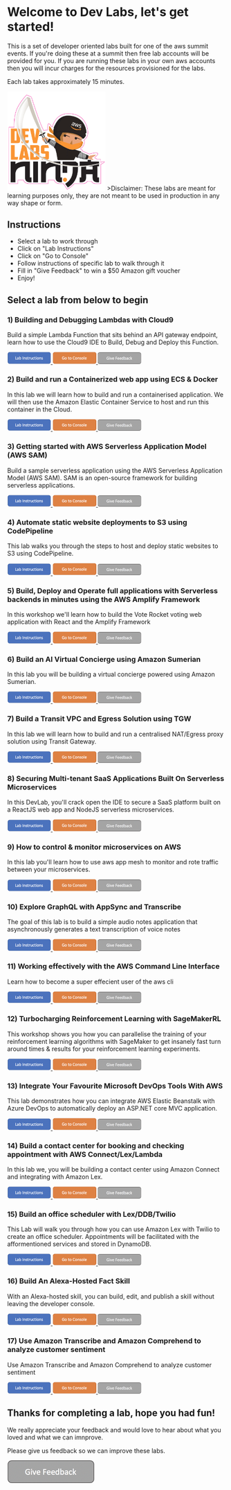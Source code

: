 # Welcome to Dev Labs, let's get started!

This is a set of developer oriented labs built for one of the aws summit events. If you're doing these at a summit then free lab accounts will be provided for you. If you are running these labs in your own aws accounts then you will incur charges for the resources provisioned for the labs.

Each lab takes approximately 15 minutes.

<img src="./media/DevLabsLogoSmall.png" width="45%">
>Disclaimer: These labs are meant for learning purposes only, they are not meant to be used in production in any way shape or form.


## Instructions

* Select a lab to work through
* Click on "Lab Instructions"
* Click on "Go to Console"
* Follow instructions of specific lab to walk through it
* Fill in "Give Feedback" to win a $50 Amazon gift voucher
* Enjoy!

## Select a lab from below to begin

### **1) Building and Debugging Lambdas with Cloud9**

Build a simple Lambda Function that sits behind an API gateway endpoint, learn how to use the Cloud9 IDE to Build, Debug and Deploy this Function.

<a href="http://bit.ly/2VoHVR9" target="_blank">
<img src="./media/labButton.png" width="20%">
</a>
<a href="https://console.aws.amazon.com/console/home" target="_blank">
<img src="./media/consoleButton.png" width="20%">
</a>
<a href="https://amazonmr.au1.qualtrics.com/jfe/form/SV_09usL1Ng0FmVFzL" target="_blank">
<img src="./media/feedbackButton.png" width="20%">
</a>


### **2) Build and run a Containerized web app using ECS & Docker**

In this lab we will learn how to build and run a containerised application. We will then use the Amazon Elastic Container Service to host and run this container in the Cloud.

<a href="http://bit.ly/2GO9YRD">
<img src="./media/labButton.png" width="20%">
</a>
<a href="https://console.aws.amazon.com/console/home">
<img src="./media/consoleButton.png" width="20%">
</a>
<a href="https://amazonmr.au1.qualtrics.com/jfe/form/SV_09usL1Ng0FmVFzL">
<img src="./media/feedbackButton.png" width="20%">
</a>


### **3) Getting started with AWS Serverless Application Model (AWS SAM)**

Build a sample serverless application using the AWS Serverless Application Model (AWS SAM). SAM is an open-source framework for building serverless applications.

<a href="http://bit.ly/2L6X99i">
<img src="./media/labButton.png" width="20%">
</a>
<a href="https://console.aws.amazon.com/console/home">
<img src="./media/consoleButton.png" width="20%">
</a>
<a href="https://amazonmr.au1.qualtrics.com/jfe/form/SV_09usL1Ng0FmVFzL">
<img src="./media/feedbackButton.png" width="20%">
</a>


### **4) Automate static website deployments to S3 using CodePipeline**

This lab walks you through the steps to host and deploy static websites to S3 using CodePipeline. 

<a href="http://bit.ly/2ZJRSHQ">
<img src="./media/labButton.png" width="20%">
</a>
<a href="https://console.aws.amazon.com/console/home">
<img src="./media/consoleButton.png" width="20%">
</a>
<a href="https://amazonmr.au1.qualtrics.com/jfe/form/SV_09usL1Ng0FmVFzL">
<img src="./media/feedbackButton.png" width="20%">
</a>


### **5) Build, Deploy and Operate full applications with Serverless backends in minutes using the AWS Amplify Framework**

In this workshop we'll learn how to build the Vote Rocket voting web application with React and the Amplify Framework

<a href="http://bit.ly/2DDymU3">
<img src="./media/labButton.png" width="20%">
</a>
<a href="https://console.aws.amazon.com/console/home">
<img src="./media/consoleButton.png" width="20%">
</a>
<a href="https://amazonmr.au1.qualtrics.com/jfe/form/SV_09usL1Ng0FmVFzL">
<img src="./media/feedbackButton.png" width="20%">
</a>

### **6) Build an AI Virtual Concierge using Amazon Sumerian**

In this lab you will be building a virtual concierge powered using Amazon Sumerian. 

<a href="http://bit.ly/2LaxkFz">
<img src="./media/labButton.png" width="20%">
</a>
<a href="https://console.aws.amazon.com/console/home">
<img src="./media/consoleButton.png" width="20%">
</a>
<a href="https://amazonmr.au1.qualtrics.com/jfe/form/SV_09usL1Ng0FmVFzL">
<img src="./media/feedbackButton.png" width="20%">
</a>


### **7) Build a Transit VPC and Egress Solution using TGW**

In this lab we will learn how to build and run a centralised NAT/Egress proxy solution using Transit Gateway.

<a href="http://bit.ly/2PyEGBb">
<img src="./media/labButton.png" width="20%">
</a>
<a href="https://console.aws.amazon.com/console/home">
<img src="./media/consoleButton.png" width="20%">
</a>
<a href="https://amazonmr.au1.qualtrics.com/jfe/form/SV_09usL1Ng0FmVFzL">
<img src="./media/feedbackButton.png" width="20%">
</a>


### **8) Securing Multi-tenant SaaS Applications Built On Serverless Microservices**

In this DevLab, you'll crack open the IDE to secure a SaaS platform built on a ReactJS web app and NodeJS serverless microservices.

<a href="http://bit.ly/2DAYPBS">
<img src="./media/labButton.png" width="20%">
</a>
<a href="https://console.aws.amazon.com/console/home">
<img src="./media/consoleButton.png" width="20%">
</a>
<a href="https://amazonmr.au1.qualtrics.com/jfe/form/SV_09usL1Ng0FmVFzL">
<img src="./media/feedbackButton.png" width="20%">
</a>


### **9) How to control & monitor microservices on AWS**

In this lab you'll learn how to use aws app mesh to monitor and rote traffic between your microservices.

<a href="http://bit.ly/2GNj6WE">
<img src="./media/labButton.png" width="20%">
</a>
<a href="https://console.aws.amazon.com/console/home">
<img src="./media/consoleButton.png" width="20%">
</a>
<a href="https://amazonmr.au1.qualtrics.com/jfe/form/SV_09usL1Ng0FmVFzL">
<img src="./media/feedbackButton.png" width="20%">
</a>


### **10) Explore GraphQL with AppSync and Transcribe**

The goal of this lab is to build a simple audio notes application that asynchronously generates a text transcription of voice notes

<a href="http://bit.ly/2GPqCAo">
<img src="./media/labButton.png" width="20%">
</a>
<a href="https://console.aws.amazon.com/console/home">
<img src="./media/consoleButton.png" width="20%">
</a>
<a href="https://amazonmr.au1.qualtrics.com/jfe/form/SV_09usL1Ng0FmVFzL">
<img src="./media/feedbackButton.png" width="20%">
</a>


### **11) Working effectively with the AWS Command Line Interface**

Learn how to become a super effecient user of the aws cli

<a href="http://bit.ly/2W5VMZz">
<img src="./media/labButton.png" width="20%">
</a>
<a href="https://console.aws.amazon.com/console/home">
<img src="./media/consoleButton.png" width="20%">
</a>
<a href="https://amazonmr.au1.qualtrics.com/jfe/form/SV_09usL1Ng0FmVFzL">
<img src="./media/feedbackButton.png" width="20%">
</a>


### **12) Turbocharging Reinforcement Learning with SageMakerRL**

This workshop shows you how you can parallelise the training of your reinforcement learning algorithms with SageMaker to get insanely fast turn around times & results for your reinforcement learning experiments.

<a href="http://bit.ly/2W5Wcz7">
<img src="./media/labButton.png" width="20%">
</a>
<a href="https://console.aws.amazon.com/console/home">
<img src="./media/consoleButton.png" width="20%">
</a>
<a href="https://amazonmr.au1.qualtrics.com/jfe/form/SV_09usL1Ng0FmVFzL">
<img src="./media/feedbackButton.png" width="20%">
</a>


### **13) Integrate Your Favourite Microsoft DevOps Tools With AWS**

This lab demonstrates how you can integrate AWS Elastic Beanstalk with Azure DevOps to automatically deploy an ASP.NET core MVC application. 

<a href="http://bit.ly/2GPWdCb">
<img src="./media/labButton.png" width="20%">
</a>
<a href="https://console.aws.amazon.com/console/home">
<img src="./media/consoleButton.png" width="20%">
</a>
<a href="https://amazonmr.au1.qualtrics.com/jfe/form/SV_09usL1Ng0FmVFzL">
<img src="./media/feedbackButton.png" width="20%">
</a>

### **14) Build a contact center for booking and checking appointment with AWS Connect/Lex/Lambda**

In this lab we, you will be building a contact center using Amazon Connect and integrating with Amazon Lex. 

<a href="http://bit.ly/2GEPBoY">
<img src="./media/labButton.png" width="20%">
</a>
<a href="https://console.aws.amazon.com/console/home">
<img src="./media/consoleButton.png" width="20%">
</a>
<a href="https://amazonmr.au1.qualtrics.com/jfe/form/SV_09usL1Ng0FmVFzL">
<img src="./media/feedbackButton.png" width="20%">
</a>

### **15) Build an office scheduler with Lex/DDB/Twilio**

This Lab will walk you through how you can use Amazon Lex with Twilio to create an office scheduler. Appointments will be facilitated with the afformentioned services and stored in DynamoDB.

<a href="http://bit.ly/2GDzVC7">
<img src="./media/labButton.png" width="20%">
</a>
<a href="https://console.aws.amazon.com/console/home">
<img src="./media/consoleButton.png" width="20%">
</a>
<a href="https://amazonmr.au1.qualtrics.com/jfe/form/SV_09usL1Ng0FmVFzL">
<img src="./media/feedbackButton.png" width="20%">
</a>


### **16) Build An Alexa-Hosted Fact Skill**

With an Alexa-hosted skill, you can build, edit, and publish a skill without leaving the developer console.

<a href="http://bit.ly/2L9rpAg">
<img src="./media/labButton.png" width="20%">
</a>
<a href="https://console.aws.amazon.com/console/home">
<img src="./media/consoleButton.png" width="20%">
</a>
<a href="https://amazonmr.au1.qualtrics.com/jfe/form/SV_09usL1Ng0FmVFzL">
<img src="./media/feedbackButton.png" width="20%">
</a>

### **17) Use Amazon Transcribe and Amazon Comprehend to analyze customer sentiment**

Use Amazon Transcribe and Amazon Comprehend to analyze customer sentiment

<a href="http://bit.ly/2vxb65D">
<img src="./media/labButton.png" width="20%">
</a>
<a href="https://console.aws.amazon.com/console/home">
<img src="./media/consoleButton.png" width="20%">
</a>
<a href="https://amazonmr.au1.qualtrics.com/jfe/form/SV_09usL1Ng0FmVFzL">
<img src="./media/feedbackButton.png" width="20%">
</a>

## Thanks for completing a lab, hope you had fun!

We really appreciate your feedback and would love to hear about what you loved and what we can imnprove.

Please give us feedback so we can improve these labs.

<img src="./media/feedbackButton.png" width="40%">
</a>
